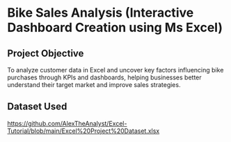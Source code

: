 # Bike Sales Analysis (Interactive Dashboard Creation using Ms Excel)
## Project Objective
To analyze customer data in Excel and uncover key factors influencing bike purchases through KPIs and dashboards, helping businesses better understand their target market and improve sales strategies.
## Dataset Used
https://github.com/AlexTheAnalyst/Excel-Tutorial/blob/main/Excel%20Project%20Dataset.xlsx

